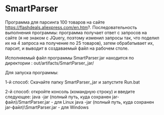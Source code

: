 # SmartParser
Программа для парсинга 100 товаров на сайте https://flashdeals.aliexpress.com/en.htm?. 
Последовательность выполнения программы: программа получает ответ с запроcов на сайте (я не знаком с JQuery, поэтому изменил запросы так, 
что поделил их на 4 запроса на получение по 25 товаров), затем обрабатывает их, парсит, и выводит в создаваемый файл на рабочем столе.

Исполняемый файл программы SmartParser.jar находится по директории : out/artifacts/SmartParser_jar/

Для запуска программы:

1-й способ: 
Скачайте папку SmartParser_jar и запустите Run.bat

2-й способ:
откройте консоль (командную строку) и введите следующее:
java -jar (полный путь, куда сохранен jar-файл)/SmartParser.jar      - для Linux
java -jar (полный путь, куда сохранен jar-файл)\SmartParser.jar                       - для Windows


